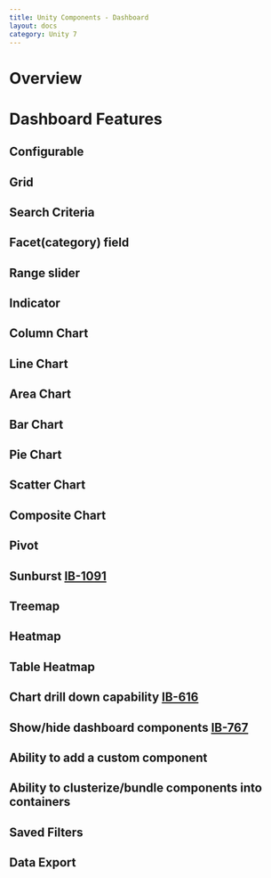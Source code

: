 ```yaml
---
title: Unity Components - Dashboard
layout: docs
category: Unity 7
---
```

# Overview

# Dashboard Features

## Configurable 
## Grid
## Search Criteria
## Facet(category) field
## Range slider
## Indicator 
## Column Chart
## Line Chart 
## Area Chart 
## Bar Chart
## Pie Chart
## Scatter Chart 
## Composite Chart 
## Pivot 
## Sunburst [IB-1091](https://jira.intellective.com/browse/IB-1091)
## Treemap 
## Heatmap 
## Table Heatmap 
## Chart drill down capability [IB-616](https://jira.intellective.com/browse/IB-616)
## Show/hide dashboard components [IB-767](https://jira.intellective.com/browse/IB-767)
## Ability to add a custom component 
## Ability to clusterize/bundle components into containers 
## Saved Filters 
## Data Export 
